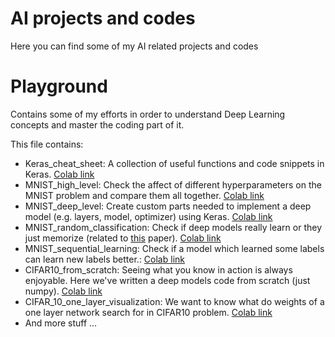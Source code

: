 # AI projects and codes
Here you can find some of my AI related projects and codes

# Playground
Contains some of my efforts in order to understand Deep Learning concepts and master the coding part of it.

This file contains:
- Keras_cheat_sheet: A collection of useful functions and code snippets in Keras. [Colab link](https://colab.research.google.com/drive/1Rgr1fZhmIykvBAH9zM-TxeEkVS7DiXDH?usp=sharing)
- MNIST_high_level: Check the affect of different hyperparameters on the MNIST problem and compare them all together. [Colab link](https://colab.research.google.com/drive/1K1ElXPS80w0ybqxlZHMAvRk43u__cRI_?usp=sharing)
- MNIST_deep_level: Create custom parts needed to implement a deep model (e.g. layers, model, optimizer) using Keras. [Colab link](https://colab.research.google.com/drive/1ovIB1k6BZODp_jNe0BgiOll_dsSjlMpo?usp=sharing)
- MNIST_random_classification: Check if deep models really learn or they just memorize (related to [this](https://arxiv.org/abs/1706.05394) paper). [Colab link](https://colab.research.google.com/drive/1_duDP-zcNC_JMJ7LixfH_H1Rm9bo73xt?usp=sharing)
- MNIST_sequential_learning: Check if a model which learned some labels can learn new labels better.: [Colab link](https://colab.research.google.com/drive/1431M-GiJ5R67UVPrb4ngc2d_WVURui57?usp=sharing)
- CIFAR10_from_scratch: Seeing what you know in action is always enjoyable. Here we've written a deep models code from scratch (just numpy). [Colab link](https://colab.research.google.com/drive/1YB9oWFYuvDAYQdaWvhiwo_Z61cI3aj56?usp=sharing)
- CIFAR_10_one_layer_visualization: We want to know what do weights of a one layer network search for in CIFAR10 problem. [Colab link](https://colab.research.google.com/drive/1Xc5Fa33mGMAabcn_-kLa0COesEpT_vVS?usp=sharing)
- And more stuff ...
